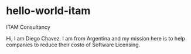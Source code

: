 # hello-world-itam
ITAM Consultancy 

Hi, I am Diego Chavez. I am from Argentina and my mission here is to help companies to reduce their costo of Software Licensing.
